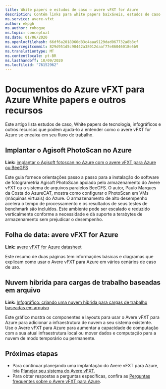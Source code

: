 ```yaml
---
title: White papers e estudos de caso – avere vFXT for Azure
description: Contém links para white papers baixáveis, estudos de caso e outros artigos que ilustram o Avere vFXT para Azure e como ele pode ser usado.
ms.service: avere-vfxt
author: ekpgh
ms.author: rohogue
ms.topic: conceptual
ms.date: 01/06/2020
ms.openlocfilehash: 66df6a2018960d83c4aaa9129dad067732a8b3cf
ms.sourcegitcommit: 829d951d5c90442a38012daaf77e86046018e5b9
ms.translationtype: MT
ms.contentlocale: pt-BR
ms.lasthandoff: 10/09/2020
ms.locfileid: "76152962"
---
```

# <a name="azure-vfxt-for-azure-whitepapers-and-other-resources"></a>Documentos do Azure vFXT para Azure White papers e outros recursos

Este artigo lista estudos de caso, White papers de tecnologia, infográficos e outros recursos que podem ajudá-lo a entender como o avere vFXT for Azure se encaixa em seu fluxo de trabalho.

## <a name="deploy-agisoft-photoscan-on-azure"></a>Implantar o Agisoft PhotoScan no Azure

**Link:** [implantar o Agisoft fotoscan no Azure com o avere vFXT para Azure ou BeeGFS](https://azure.microsoft.com/mediahandler/files/resourcefiles/deploy-agisoft-photoscan-on-azure-with-azere-vfxt-for-azure-or-beegfs/AgiSoft%20PhotoScan%20on%20Azure%20using%20Avere%20vFXT%20or%20BeeGFS.pdf)

Este guia fornece orientações passo a passo para a instalação do software de fotogrametria Agisoft PhotoScan apoiado pelo armazenamento do Avere vFXT ou o sistema de arquivos paralelos BeeGFS. O autor, Paulo Marques da Costa do AzureCAT, mostra como configurar o PhotoScan em VMs (máquinas virtuais) do Azure. O armazenamento de alto desempenho acelera o tempo de processamento e os resultados de seus testes de benchmark são incluídos. Este ambiente pode ser escalado e reduzido verticalmente conforme a necessidade e dá suporte a terabytes de armazenamento sem prejudicar o desempenho.

## <a name="datasheet-avere-vfxt-for-azure"></a>Folha de data: avere vFXT for Azure

**Link:** [avere vFXT for Azure datasheet](https://azure.microsoft.com/resources/avere-vfxt-for-azure-data-sheet/)

Este resumo de duas páginas tem informações básicas e diagramas que explicam como usar o Avere vFXT para Azure em vários cenários de caso de uso.

## <a name="hybrid-cloud-for-file-based-workloads"></a>Nuvem híbrida para cargas de trabalho baseadas em arquivo

**Link:** [Infográfico: criando uma nuvem híbrida para cargas de trabalho baseadas em arquivo](https://azure.microsoft.com/resources/building-a-hybrid-cloud-for-file-based-hpc-workloads/)

Este gráfico mostra os componentes e layouts para usar o Avere vFXT para Azure para adicionar a infraestrutura de nuvem a seu sistema existente. Use o Avere vFXT para Azure para aumentar a capacidade de computação com a sua atual infraestrutura local ou mover dados e computação para a nuvem de modo temporário ou permanente.

## <a name="next-steps"></a>Próximas etapas

* Para continuar planejando uma implantação do Avere vFXT para Azure, leia [Planejar seu sistema do Avere vFXT](avere-vfxt-deploy-plan.md).
* Para obter respostas a perguntas específicas, confira as [Perguntas frequentes sobre o Avere vFXT para Azure](avere-vfxt-faq.md).
